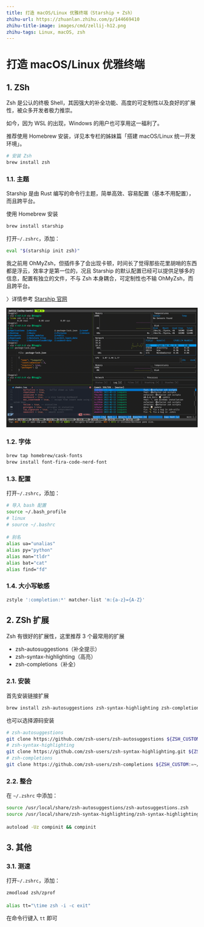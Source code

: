 ```yaml
---
title: 打造 macOS/Linux 优雅终端（Starship + Zsh）
zhihu-url: https://zhuanlan.zhihu.com/p/144669410
zhihu-title-image: images/cmd/zellij-h12.png
zhihu-tags: Linux, macOS, zsh
---
```


# 打造 macOS/Linux 优雅终端

## 1. ZSh

Zsh 是公认的终极 Shell，其因强大的补全功能、高度的可定制性以及良好的扩展性，被众多开发者极力推崇。

如今，因为 WSL 的出现，Windows 的用户也可享用这一福利了。

推荐使用 Homebrew 安装，详见本专栏的姊妹篇「搭建 macOS/Linux 统一开发环境」。

```bash
# 安装 Zsh
brew install zsh
```

### 1.1. 主题

Starship 是由 Rust 编写的命令行主题，简单高效、容易配置（基本不用配置），而且跨平台。

使用 Homebrew 安装

```bash
brew install starship
```

打开`~/.zshrc`，添加：

```bash
eval "$(starship init zsh)"
```

我之前用 OhMyZsh，但插件多了会出现卡顿，时间长了觉得那些花里胡哨的东西都是浮云，效率才是第一位的，况且 Starship 的默认配置已经可以提供足够多的信息，配置有独立的文件，不与 Zsh 本身耦合，可定制性也不输 OhMyZsh，而且跨平台。

〉详情参考 [Starship 官网](https://starship.rs/)

![starship](images/cmd/alacritty.png)

### 1.2. 字体

```bash
brew tap homebrew/cask-fonts
brew install font-fira-code-nerd-font
```

### 1.3. 配置

打开`~/.zshrc`，添加：

```bash
# 导入 bash 配置
source ~/.bash_profile
# linux
# source ~/.bashrc

# 别名
alias ua="unalias"
alias py="python"
alias man="tldr"
alias bat="cat"
alias find="fd"
```

### 1.4. 大小写敏感

```bash
zstyle ':completion:*' matcher-list 'm:{a-z}={A-Z}'
```

## 2. ZSh 扩展

Zsh 有很好的扩展性，这里推荐 3 个最常用的扩展

- zsh-autosuggestions（补全提示）
- zsh-syntax-highlighting（高亮）
- zsh-completions（补全）

### 2.1. 安装

首先安装链接扩展

```bash
brew install zsh-autosuggestions zsh-syntax-highlighting zsh-completions
```

也可以选择源码安装

```bash
# zsh-autosuggestions
git clone https://github.com/zsh-users/zsh-autosuggestions ${ZSH_CUSTOM:-~/.oh-my-zsh/custom}/plugins/zsh-autosuggestions
# zsh-syntax-highlighting
git clone https://github.com/zsh-users/zsh-syntax-highlighting.git ${ZSH_CUSTOM:-~/.oh-my-zsh/custom}/plugins/zsh-syntax-highlighting
# zsh-completions
git clone https://github.com/zsh-users/zsh-completions ${ZSH_CUSTOM:=~/.oh-my-zsh/custom}/plugins/zsh-completions
```

### 2.2. 整合

在 `~/.zshrc` 中添加：

```bash
source /usr/local/share/zsh-autosuggestions/zsh-autosuggestions.zsh
source /usr/local/share/zsh-syntax-highlighting/zsh-syntax-highlighting.zsh

autoload -Uz compinit && compinit
```

## 3. 其他

### 3.1. 测速

打开`~/.zshrc`，添加：

```bash
zmodload zsh/zprof

alias tt="\time zsh -i -c exit"
```

在命令行键入 `tt` 即可
